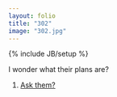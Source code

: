 ```yaml
---
layout: folio
title: "302"
image: "302.jpg"
---
```

{% include JB/setup %}

<div class="copy">
	<p>I wonder what their plans are?</p>
</div>

<div class="choice">
	<ol>
		<li><a href="303.html">
			Ask them?
		</a></li>
	</ol>
</div>